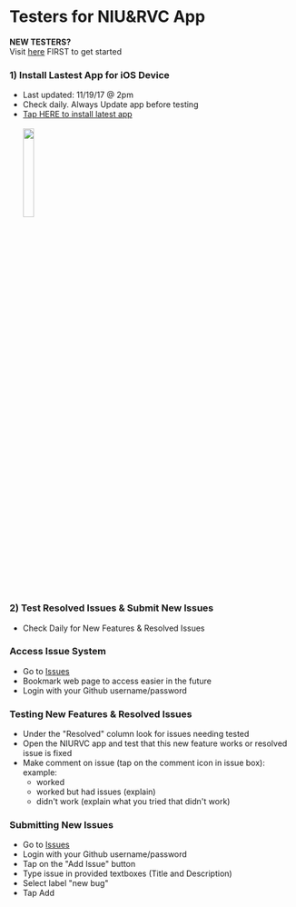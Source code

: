 # Testers for NIU&RVC App
<b>NEW TESTERS?</b><br>
Visit [here](https://rvcapps.github.io/niurvc/) FIRST to get started

### 1) Install Lastest App for iOS Device 
   - Last updated: 11/19/17 @ 2pm 
   - Check daily. Always Update app before testing
   - <a href="itms-services://?action=download-manifest&url=https://konkolapps.github.io/manifest.plist">Tap HERE to install latest app<br><br><img width="20%" src="https://raw.githubusercontent.com/konkolapps/konkolapps.github.io/master/en-US_iPhone5_5_1.png"></a>
<br>

### 2) Test Resolved Issues & Submit New Issues

   - Check Daily for New Features & Resolved Issues

### Access Issue System
   - Go to [Issues](https://waffle.io/rvcapps/niurvc/join)
   - Bookmark web page to access easier in the future
   - Login with your Github username/password
   
### Testing New Features & Resolved Issues
   - Under the "Resolved" column look for issues needing tested
   - Open the NIURVC app and test that this new feature works or resolved issue is fixed
   - Make comment on issue (tap on the comment icon in issue box): 
   example: 
      - worked
      - worked but had issues (explain)
      - didn't work (explain what you tried that didn't work) 
   
### Submitting New Issues
   - Go to [Issues](https://waffle.io/rvcapps/niurvc/join)
   - Login with your Github username/password   
   - Tap on the "Add Issue" button
   - Type issue in provided textboxes (Title and Description)
   - Select label "new bug"
   - Tap Add
